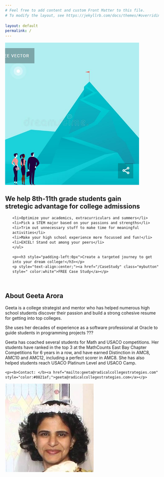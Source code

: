 ```yaml
---
# Feel free to add content and custom Front Matter to this file.
# To modify the layout, see https://jekyllrb.com/docs/themes/#overriding-theme-defaults

layout: default
permalink: /
---
```


<sectionpd>
  <img class="sectionpdPicture sectionpdLeft" src="/images/goal.png" alt="MountainTop">

  <div class="sectionpdContent sectionpdRight">
    <h2>We help 8th-11th grade students gain <br>stretegic advantage for college admissions</h2>
    <ul class="yes">
    
    <li>Optimize your academics, extracurriculars and summers</li>
    <li>Pick a STEM major based on your passions and strengths</li>
    <li>Trim out unnecessary stuff to make time for meaningful activities</li>
    <li>Make your high school experience more focussed and fun!</li>
    <li>EXCEL! Stand out among your peers</li>
    </ul>

    <p><h3 style="padding-left:0px">Create a targeted journey to get into your dream college!</h3></p>
    <p style="text-align:center;"><a href="/CaseStudy" class="mybutton" style=" color:white">FREE Case Study</a></p>

  </div>
</sectionpd>
<br>

<sectionpd>
  <div class="sectionpdContent sectionpdLeft">
    <h2>About Geeta Arora</h2>
    <p>Geeta is a college strategist and mentor who has helped numerous high school students discover their passion and build a strong cohesive resume for getting into top colleges. </p>
    <p>She uses her decades of experience as a software professional at Oracle  to guide students in programming projects ???</p>
    <p>Geeta has coached several students for Math and USACO competitions. Her students have ranked in the top 3 at the MathCounts East Bay Chapter Competitions for 6 years in a row, and have earned Distinction in AMC8, AMC10 and AMC12, including a perfect scorer in AMC8. She has also helped students reach USACO Platinum Level and USACO Camp. </p>

    <p><b>Contact: </b><a href="mailto:geeta@radicalcollegestrategies.com" style="color:#0821af;">geeta@radicalcollegestrategies.com</a></p>
  </div>
  <img class="sectionpdPicture sectionpdRight" src="/images/geeta.jpg" alt="Geeta">

</sectionpd>
<br>

<!--div style="margin-left:140px; font-size:14px">
    <form action="https://getform.io/f/6f25ddc3-5307-452d-9aae-b330200ba1d5" method="POST">
    <label for="email"><b>Email:</b></label>
    <input type="email" name="email" required> <br> <br>

    <label for="Grade Level:"><b>Grade Level:</b></label> <br> 

    <input type="radio" id="Elementary" name="grade" value="Elementary" required> <label for="Elementary">&nbsp; &nbsp; Elementary</label> <br>
    <input type="radio" id="Middle" name="grade"  value="Middle"> 
    <label for="Middle">&nbsp; &nbsp; Middle</label> <br>
    <input type="radio" id="High" name="grade" value="High"> 
    <label for="High">&nbsp; &nbsp; High</label> <br> <br>
    <button type="submit" style="font-family:'ABeeZee'; font-weight:'bold'; font-size:16px">Submit</button>
    </form>  
</div-->